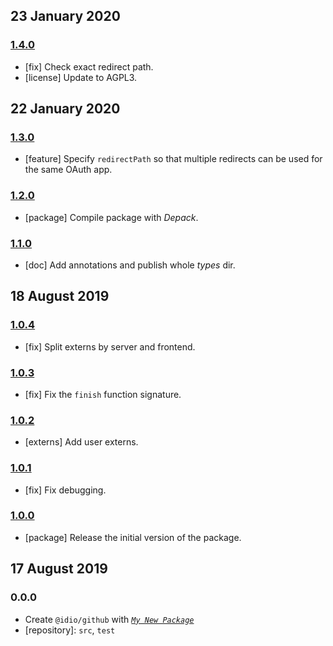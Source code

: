 ## 23 January 2020

### [1.4.0](https://github.com/idiocc/github/compare/v1.3.0...v1.4.0)

- [fix] Check exact redirect path.
- [license] Update to AGPL3.

## 22 January 2020

### [1.3.0](https://github.com/idiocc/github/compare/v1.2.0...v1.3.0)

- [feature] Specify `redirectPath` so that multiple redirects can be used for the same OAuth app.

### [1.2.0](https://github.com/idiocc/github/compare/v1.1.0...v1.2.0)

- [package] Compile package with _Depack_.

### [1.1.0](https://github.com/idiocc/github/compare/v1.0.4...v1.1.0)

- [doc] Add annotations and publish whole _types_ dir.

## 18 August 2019

### [1.0.4](https://github.com/idiocc/github/compare/v1.0.3...v1.0.4)

- [fix] Split externs by server and frontend.

### [1.0.3](https://github.com/idiocc/github/compare/v1.0.2...v1.0.3)

- [fix] Fix the `finish` function signature.

### [1.0.2](https://github.com/idiocc/github/compare/v1.0.1...v1.0.2)

- [externs] Add user externs.

### [1.0.1](https://github.com/idiocc/github/compare/v1.0.0...v1.0.1)

- [fix] Fix debugging.

### [1.0.0](https://github.com/idiocc/github/compare/v0.0.0-pre...v1.0.0)

- [package] Release the initial version of the package.

## 17 August 2019

### 0.0.0

- Create `@idio/github` with _[`My New Package`](https://mnpjs.org)_
- [repository]: `src`, `test`